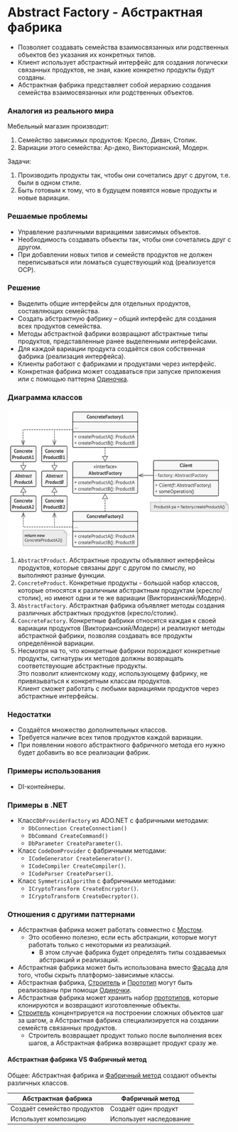 ﻿# Abstract Factory - Абстрактная фабрика
* Позволяет создавать семейства взаимосвязанных или родственных объектов без указания их конкретных типов.
* Клиент использует абстрактный интерфейс для создания логически связанных продуктов, не зная, какие конкретно продукты будут созданы.
* Абстрактная фабрика представляет собой иерархию создания семейства взаимосвязанных или родственных объектов.

### Аналогия из реального мира
Мебельный магазин производит:
1. Семейство зависимых продуктов: Кресло, Диван, Столик.
2. Вариации этого семейства: Ар-деко, Викторианский, Модерн.

Задачи:
1. Производить продукты так, чтобы они сочетались друг с другом, т.е. были в одном стиле.
2. Быть готовым к тому, что в будущем появятся новые продукты и новые вариации.

### Решаемые проблемы
* Управление различными вариациями зависимых объектов.
* Необходимость создавать объекты так, чтобы они сочетались друг с другом.
* При добавлении новых типов и семейств продуктов не должен переписываться или ломаться существующий код (реализуется OCP).

### Решение
* Выделить общие интерфейсы для отдельных продуктов, составляющих семейства.
* Создать абстрактную фабрику – общий интерфейс для создания всех продуктов семейства.
* Методы абстрактной фабрики возвращают абстрактные типы продуктов, представленные ранее выделенными интерфейсами.
* Для каждой вариации продукта создаётся своя собственная фабрика (реализация интерфейса).
* Клиенты работают с фабриками и продуктами через интерфейс.
* Конкретная фабрика может создаваться при запуске приложения или с помощью паттерна [Одиночка](../Singleton/Singleton.md).

### Диаграмма классов
![Class diagram](AbstractFactory.jpg)
1. `AbstractProduct`. Абстрактные продукты объявляют интерфейсы продуктов, которые связаны друг с другом по смыслу, но выполняют разные функции.
2. `ConcreteProduct`. Конкретные продукты - большой набор классов, которые относятся к различным абстрактным продуктам (кресло/столик), но имеют одни и те же вариации (Викторианский/Модерн).
3. `AbstractFactory`. Абстрактная фабрика объявляет методы создания различных абстрактных продуктов (кресло/столик).
4. `ConcreteFactory`. Конкретные фабрики относятся каждая к своей вариации продуктов (Викторианский/Модерн) и реализуют методы абстрактной фабрики, позволяя создавать все продукты определённой вариации.
5. Несмотря на то, что конкретные фабрики порождают конкретные продукты, сигнатуры их методов должны возвращать соответствующие абстрактные продукты.  
Это позволит клиентскому коду, использующему фабрику, не привязываться к конкретным классам продуктов.  
Клиент сможет работать с любыми вариациями продуктов через абстрактные интерфейсы.

### Недостатки
* Создаётся множество дополнительных классов.
* Требуется наличие всех типов продуктов каждой вариации.
* При появлении нового абстрактного фабричного метода его нужно будет добавить во все реализации фабрик.

### Примеры использования
* DI-контейнеры.

### Примеры в .NET
* Класс`DbProviderFactory` из ADO.NET с фабричными методами:
  * `DbConnection CreateConnection()`
  * `DbCommand CreateCommand()`
  * `DbParameter CreateParameter()`.
* Класс `CodeDomProvider` с фабричными методами:
  * `ICodeGenerator CreateGenerator()`.
  * `ICodeCompiler CreateCompiler()`.
  * `ICodeParser CreateParser()`.
* Класс `SymmetricAlgorithm` с фабричными методами:
  * `ICryptoTransform CreateEncryptor()`.
  * `ICryptoTransform CreateDecryptor()`.

### Отношения с другими паттернами
* Абстрактная фабрика может работать совместно с [Мостом](../Bridge/Bridge.md).
   * Это особенно полезно, если есть абстракции, которые могут работать только с некоторыми из реализаций.
      * В этом случае фабрика будет определять типы создаваемых абстракций и реализаций.
* Абстрактная фабрика может быть использована вместо [Фасада](../Facade/Facade.md) для того, чтобы скрыть платформо-зависимые классы.
* Абстрактная фабрика, [Строитель](../Builder/Builder.md) и [Прототип](../Prototype/Prototype.md) могут быть реализованы при помощи [Одиночки](../Singleton/Singleton.md).
* Абстрактная фабрика может хранить набор [прототипов](../Prototype/Prototype.md), которые клонируются и возвращают изготовленные объекты.
* [Строитель](../Builder/Builder.md) концентрируется на построении сложных объектов шаг за шагом, а Абстрактная фабрика специализируется на создании семейств связанных продуктов.
   * Строитель возвращает продукт только после выполнения всех шагов, а Абстрактная фабрика возвращает продукт сразу же.

#### Абстрактная фабрика VS Фабричный метод
Общее: Абстрактная фабрика и [Фабричный метод](../FactoryMethod/FactoryMethod.md) создают объекты различных классов.

| Абстрактная фабрика         | Фабричный метод         |
|-----------------------------|-------------------------|
| Создаёт семейство продуктов | Создаёт один продукт    |
| Использует композицию       | Использует наследование |
